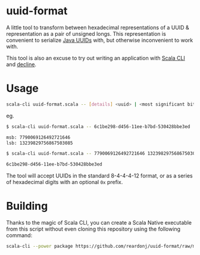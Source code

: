 # uuid-format

A little tool to transform between hexadecimal representations of a UUID & representation as a pair of unsigned longs.
This representation is convenient to serialize [Java UUIDs](https://docs.oracle.com/javase/8/docs/api/java/util/UUID.html) with, but otherwise inconvenient to work with.

This tool is also an excuse to try out writing an application with [Scala CLI](https://scala-cli.virtuslab.org/) and [decline](https://ben.kirw.in/decline/).

# Usage

```sh
scala-cli uuid-format.scala -- [details] <uuid> | <most significant bits> <least significant bits>
```

eg. 
```sh 
$ scala-cli uuid-format.scala -- 6c1be298-d456-11ee-b7bd-530428bbe3ed

msb: 7790069126492721646
lsb: 13239829756867503085

$ scala-cli uuid-format.scala -- 7790069126492721646 13239829756867503085

6c1be298-d456-11ee-b7bd-530428bbe3ed
```

The tool will accept UUIDs in the standard 8-4-4-4-12 format, or as a series of hexadecimal digits with an optional `0x` prefix.
# Building

Thanks to the magic of Scala CLI, you can create a Scala Native executable from this script without even cloning this repository using the following command:

```sh
scala-cli --power package https://github.com/reardonj/uuid-format/raw/main/uuid-format.scala -o uuid-format -f --native --native-mode release-fast --native-gc none
```